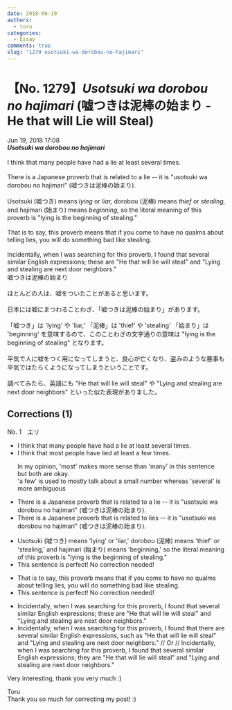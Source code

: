 ```yaml
---
date: 2018-06-19
authors:
  - toru
categories:
  - Essay
comments: true
slug: "1279_usotsuki-wa-dorobou-no-hajimari"
---
```


# 【No. 1279】<strong><em>Usotsuki wa dorobou no hajimari</em></strong> (嘘つきは泥棒の始まり - He that will Lie will Steal)
<div class="date">Jun 19, 2018 17:08</div>
<div id="post"><div id="body_show_ori">
<strong><em>Usotsuki wa dorobou no hajimari</em></strong><br/><br/>I think that many people have had a lie at least several times.<br/><br/>There is a Japanese proverb that is related to a lie -- it is "usotsuki wa dorobou no hajimari" (嘘つきは泥棒の始まり).<br/><br/>Usotsuki (嘘つき) means <em>lying</em> or <em>liar,</em> dorobou (泥棒) means <em>thief</em> or <em>stealing,</em> and hajimari (始まり) means <em>beginning,</em> so the literal meaning of this proverb is "lying is the beginning of stealing."<br/><br/>That is to say, this proverb means that if you come to have no qualms about telling lies, you will do something bad like stealing.<br/><br/>Incidentally, when I was searching for this proverb, I found that several similar English expressions; these are "He that will lie will steal" and "Lying and stealing are next door neighbors."
</div></div>

<!-- more -->

<div id="post_ja"><div id="body_show_mo">
嘘つきは泥棒の始まり<br/><br/>ほとんどの人は、嘘をついたことがあると思います。<br/><br/>日本には嘘にまつわることわざ、「嘘つきは泥棒の始まり」があります。<br/><br/>「嘘つき」は 'lying' や 'liar,' 「泥棒」は 'thief' や 'stealing' 「始まり」は 'beginning' を意味するので、このことわざの文字通りの意味は "lying is the beginning of stealing" となります。<br/><br/>平気で人に嘘をつく用になってしまうと、良心が亡くなり、盗みのような悪事も平気ではたらくようになってしまうということです。<br/><br/>調べてみたら、英語にも "He that will lie will steal" や "Lying and stealing are next door neighbors" といった似た表現がありました。
</div></div>

## Corrections (1)
<div id="block"><div class="first_name"> No. 1　<span class="just_name">エリ</span></div><div id="block2">
<ul class="correction_field">
<li class="incorrect">I think that many people have had a lie at least several times.</li>
<li class="corrected correct">
I think that <span class="f_blue">most</span> people have <span class="f_red">lied</span> at least <span class="f_blue">a few</span> times.
<p class="correction_comment">In my opinion, 'most' makes more sense than 'many' in this sentence but both are okay.<br/>'a few' is used to mostly talk about a small number whereas 'several' is more ambiguous</p>
</li>
</ul>
<ul class="correction_field">
<li class="incorrect">There is a Japanese proverb that is related to a lie -- it is "usotsuki wa dorobou no hajimari" (嘘つきは泥棒の始まり).</li>
<li class="corrected correct">
There is a Japanese proverb that is related to <span class="f_red">lies</span> -- it is "usotsuki wa dorobou no hajimari" (嘘つきは泥棒の始まり).
</li>
</ul>
<ul class="correction_field">
<li class="incorrect">Usotsuki (嘘つき) means 'lying' or 'liar,' dorobou (泥棒) means 'thief' or 'stealing,' and hajimari (始まり) means 'beginning,' so the literal meaning of this proverb is "lying is the beginning of stealing."</li>
<li class="corrected perfect">This sentence is perfect! No correction needed!</li>
</ul>
<ul class="correction_field">
<li class="incorrect">That is to say, this proverb means that if you come to have no qualms about telling lies, you will do something bad like stealing.</li>
<li class="corrected perfect">This sentence is perfect! No correction needed!</li>
</ul>
<ul class="correction_field">
<li class="incorrect">Incidentally, when I was searching for this proverb, I found that several similar English expressions; these are "He that will lie will steal" and "Lying and stealing are next door neighbors."</li>
<li class="corrected correct">
Incidentally, when I was searching for this proverb, I found that <span class="f_blue">there are</span> several similar English expressions, <span class="f_blue">such as</span> "He that will lie will steal" and "Lying and stealing are next door neighbors." // Or // Incidentally, when I was searching for this proverb, I found <span class="sline"><span class="f_red">that</span><span class="f_red"> several</span></span> similar English expressions; <span class="f_blue">they</span> are "He that will lie will steal" and "Lying and stealing are next door neighbors."
</li>
</ul>
<p class="comment_small">
 Very interesting, thank you very much :)
</p>

</div><div class="name"><span class="just_name">Toru</span><br>
Thank you so much for correcting my post! :)
</div>
</div>
